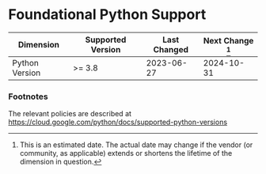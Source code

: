 
# Foundational Python Support

| Dimension       | Supported Version | Last Changed | Next Change [^next-change] |
|-----------------|-------------------|--------------|----------------------------|
| Python Version  | >= 3.8            | 2023-06-27   | 2024-10-31                 |

[^next-change]: This is an estimated date. The actual date may change if the
vendor (or community, as applicable) extends or shortens the lifetime of the
dimension in question.

### Footnotes

The relevant policies are described at https://cloud.google.com/python/docs/supported-python-versions

